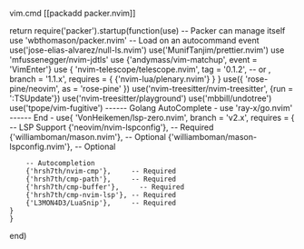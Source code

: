 vim.cmd [[packadd packer.nvim]]

return require('packer').startup(function(use)
	-- Packer can manage itself
	use 'wbthomason/packer.nvim'
	-- Load on an autocommand event
    use('jose-elias-alvarez/null-ls.nvim')
    use('MunifTanjim/prettier.nvim')
    use 'mfussenegger/nvim-jdtls'
	use {'andymass/vim-matchup', event = 'VimEnter'}
	use {
		'nvim-telescope/telescope.nvim', tag = '0.1.2',
		-- or                            , branch = '1.1.x',
		requires = { {'nvim-lua/plenary.nvim'} }
	}
	use({ 'rose-pine/neovim', as = 'rose-pine' })
	use('nvim-treesitter/nvim-treesitter', {run = ':TSUpdate'})
	use('nvim-treesitter/playground')
	use('mbbill/undotree')
	use('tpope/vim-fugitive')
------ Golang AutoComplete -
    use 'ray-x/go.nvim'
------ End -
	use{
	'VonHeikemen/lsp-zero.nvim',
	branch = 'v2.x',
	requires = {
		-- LSP Support
		{'neovim/nvim-lspconfig'},             -- Required
		{'williamboman/mason.nvim'},           -- Optional
		{'williamboman/mason-lspconfig.nvim'}, -- Optional

		-- Autocompletion
		{'hrsh7th/nvim-cmp'},     -- Required
		{'hrsh7th/cmp-path'},     -- Required
		{'hrsh7th/cmp-buffer'},     -- Required
		{'hrsh7th/cmp-nvim-lsp'}, -- Required
		{'L3MON4D3/LuaSnip'},     -- Required
	}
	}
end)
